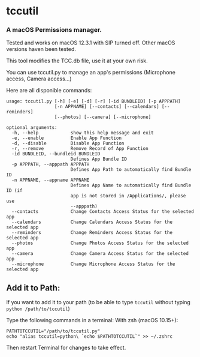 # tccutil
### A macOS Permissions manager.

Tested and works on macOS 12.3.1 with SIP turned off. Other macOS versions haven been tested.

This tool modifies the TCC.db file, use it at your own risk.

You can use tccutil.py to manage an app's permissions (Microphone access, Camera access...)

Here are all disponible commands:
```
usage: tccutil.py [-h] [-e] [-d] [-r] [-id BUNDLEID] [-p APPPATH]
                  [-n APPNAME] [--contacts] [--calendars] [--reminders]
                  [--photos] [--camera] [--microphone]

optional arguments:
  -h, --help            show this help message and exit
  -e, --enable          Enable App Function
  -d, --disable         Disable App Function
  -r, --remove          Remove Record of App Function
  -id BUNDLEID, --bundleid BUNDLEID
                        Defines App Bundle ID
  -p APPPATH, --apppath APPPATH
                        Defines App Path to automatically find Bundle ID
  -n APPNAME, --appname APPNAME
                        Defines App Name to automatically find Bundle ID (if
                        app is not stored in /Applications/, please use
                        --apppath)
  --contacts            Change Contacts Access Status for the selected app
  --calendars           Change Calendars Access Status for the selected app
  --reminders           Change Reminders Access Status for the selected app
  --photos              Change Photos Access Status for the selected app
  --camera              Change Camera Access Status for the selected app
  --microphone          Change Microphone Access Status for the selected app
```

## Add it to Path:

If you want to add it to your path (to be able to type ``tccutil`` without typing ``python /path/to/tccutil``)

Type the following commands in a terminal:
With zsh (macOS 10.15+):
```
PATHTOTCCUTIL="/path/to/tccutil.py"
echo "alias tccutil=python\ `echo $PATHTOTCCUTIL`" >> ~/.zshrc
```
Then restart Terminal for changes to take effect.
